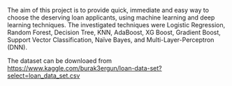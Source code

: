 The aim of this project is to  provide quick, immediate and easy way to choose the deserving loan applicants,
using machine learning and deep learning techniques.
The investigated techniques were Logistic Regression, Random Forest, Decision Tree, KNN, AdaBoost, XG Boost, 
Gradient Boost, Support Vector Classification, Naïve Bayes, and Multi-Layer-Perceptron (DNN).


The dataset can be downloaed from https://www.kaggle.com/burak3ergun/loan-data-set?select=loan_data_set.csv
